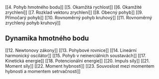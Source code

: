 [[4. Pohyb hmotného bodu]]
[[5. Okamžitá rychlost]]
[[6. Okamžité zrychlení]]
[[7. Rozklad vektoru zrychlení]]
[[8. Obecný pohyb]]
[[9. Přímočarý pohyb]]
[[10. Rovnoměrný pohyb kruhový]]
[[11. Rovnoměrný zrychlený pohyb kruhový]]
## Dynamika hmotného bodu
[[12. Newtonovy zákony]]
[[13. Pohybové rovnice]]
[[14. Lineární harmonický oscilátor]]
[[15. Pohyb v neinerciálních soustavách]]
[[17. Kinetická energie]]
[[18. Potencionální energie]]
[[20. Impuls síly]]
[[21. Moment síly]]
[[22. Moment hybnosti]]
[[23. Souvoslost mezi momentem hybnosti a momentem setrvačnosti]]
